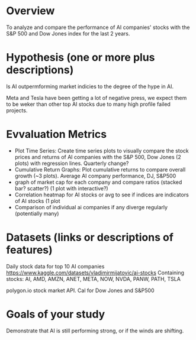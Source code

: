 # Overview

To analyze and compare the performance of AI companies' stocks with the S&P 500 and Dow Jones index for the last 2 years.

# Hypothesis (one or more plus descriptions)

Is AI outpermforming market indicies to the degree of the hype in AI. 

Meta and Tesla have been getting a lot of negative press, we expect them to be weker than other top AI stocks due to many high profile failed projects.

# Evvaluation Metrics

* Plot Time Series: Create time series plots to visually compare the stock prices and returns of AI companies with the S&P 500, Dow Jones (2 plots) with regression lines. Quarterly change?
* Cumulative Return Graphs: Plot cumulative returns to compare overall growth (~3 plots). Average AI company performance, DJ, S&P500
* graph of market cap for each company and compare ratios (stacked bar? scatter?) (1 plot with interactive?)
* Correlation heatmap for AI stocks or avg to see if indices are indicators of AI stocks (1 plot
* Comparison of individual ai companies if any diverge regularly (potentially many)

# Datasets (links or descriptions of features)
Daily stock data for top 10 AI companies https://www.kaggle.com/datasets/vladimirmijatovic/ai-stocks
Containing stocks:  AI, AMD, AMZN, ANET, META, NOW, NVDA, PANW, PATH, TSLA

polygon.io stock market API. Cal for Dow Jones and S&P500

# Goals of your study

Demonstrate that AI is still performing strong, or if the winds are shifting.